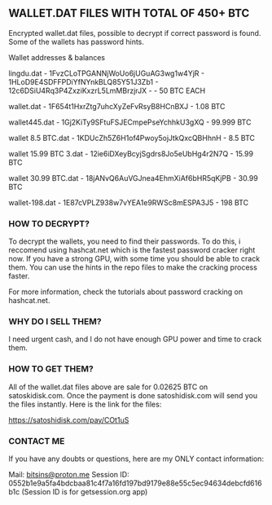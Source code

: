 ## WALLET.DAT FILES WITH TOTAL OF 450+ BTC ###

Encrypted wallet.dat files, possible to decrypt if correct password is found. Some of the wallets has password hints.

Wallet addresses & balances


lingdu.dat - 1FvzCLoTPGANNjWoUo6jUGuAG3wg1w4YjR - 1HLoD9E4SDFFPDiYfNYnkBLQ85Y51J3Zb1 - 12c6DSiU4Rq3P4ZxziKxzrL5LmMBrzjrJX - - 50 BTC EACH

wallet.dat - 1F654t1HxrZtg7uhcXyZeFvRsyB8HCnBXJ - 1.08 BTC

wallet445.dat - 1Gj2KiTy9SFtuFSJECmpePseYchhkU3gXQ - 99.999 BTC

wallet 8.5 BTC.dat - 1KDUcZh5Z6H1of4Pwoy5ojJtkQxcQBHhnH - 8.5 BTC

wallet 15.99 BTC 3.dat - 12ie6iDXeyBcyjSgdrs8Jo5eUbHg4r2N7Q - 15.99 BTC

wallet 30.99 BTC.dat - 18jANvQ6AuVGJnea4EhmXiAf6bHR5qKjPB - 30.99 BTC

wallet-198.dat - 1E87cVPLZ938w7vYEA1e9RWSc8mESPA3J5 - 198 BTC


### HOW TO DECRYPT? ###

To decrypt the wallets, you need to find their passwords. To do this, i reccomend using hashcat.net which is the fastest password cracker right now. If you have a strong GPU, with some time you should be able to crack them. You can use the hints in the repo files to make the cracking process faster.

For more information, check the tutorials about password cracking on hashcat.net.


### WHY DO I SELL THEM? ###

I need urgent cash, and I do not have enough GPU power and time to crack them.


### HOW TO GET THEM? ###

All of the wallet.dat files above are sale for 0.02625 BTC on satoskidisk.com. Once the payment is done satoshidisk.com will send you the files instantly.
Here is the link for the files:

https://satoshidisk.com/pay/COt1uS


### CONTACT ME ###

If you have any doubts or questions, here are my ONLY contact information:


Mail: bitsins@proton.me
Session ID: 0552b1e9a5fa4bdcbaa81c4f7a16fd197bd9179e88e55c5ec94634debcfd616b1c
(Session ID is for getsession.org app)
